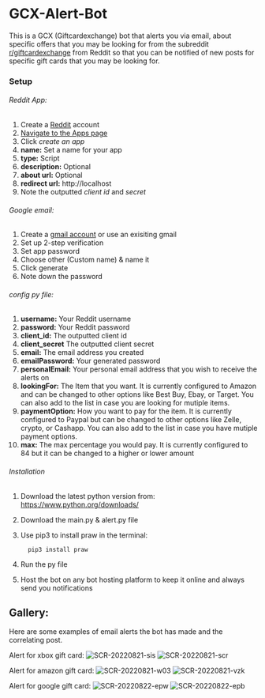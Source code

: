 # GCX-Alert-Bot
This is a GCX (Giftcardexchange) bot that alerts you via email, about specific offers that you may be looking for from the subreddit [r/giftcardexchange](https://www.reddit.com/r/giftcardexchange/new/) from Reddit so that you can be notified of new posts for specific gift cards that you may be looking for.

### Setup
###### Reddit App:
1. Create a [Reddit](https://www.reddit.com) account
2. [Navigate to the Apps page ](https://www.reddit.com/prefs/apps/)
3. Click *create an app*
4. **name:** Set a name for your app
5. **type:** Script
6. **description:** Optional
7. **about url:** Optional
8. **redirect url:** http://localhost
9. Note the outputted *client id* and *secret*

###### Google email:
1. Create a [gmail account](https://accounts.google.com/signup) or use an exisiting gmail
2. Set up 2-step verification
3. Set app password 
4. Choose other (Custom name) & name it
5. Click generate
6. Note down the password

###### config py file:
1. **username:** Your Reddit username
2. **password:** Your Reddit password
3. **client_id:** The outputted client id
4. **client_secret** The outputted client secret
5. **email:** The email address you created 
6. **emailPassword:** Your generated password
7. **personalEmail:** Your personal email address that you wish to receive the alerts on
8. **lookingFor:** The Item that you want. It is currently configured to Amazon and can be changed to other options like Best Buy, Ebay, or Target. You can also add to the list in case you are looking for mutiple items.
9. **paymentOption:** How you want to pay for the item. It is currently configured to Paypal but can be changed to other options like Zelle, crypto, or Cashapp. You can also add to the list in case you have mutiple payment options. 
10. **max:** The max percentage you would pay. It is currently configured to 84 but it can be changed to a higher or lower amount


######  Installation
1. Download the latest python version from: https://www.python.org/downloads/
2. Download the main.py & alert.py file
3. Use pip3 to install praw in the terminal:         
         
         pip3 install praw

4. Run the py file
5. Host the bot on any bot hosting platform to keep it online and always send you notifications

## Gallery:
Here are some examples of email alerts the bot has made and the correlating post.

Alert for xbox gift card:
![SCR-20220821-sis](https://user-images.githubusercontent.com/84158176/185818934-b3b3b697-026f-40c6-bfb4-8e453b93b867.png)
![SCR-20220821-scr](https://user-images.githubusercontent.com/84158176/185818935-93f42312-e879-4e02-a21b-413d5da82ee9.png)

Alert for amazon gift card:
![SCR-20220821-w03](https://user-images.githubusercontent.com/84158176/185830443-7ea6330a-0d4b-4f30-ba00-e203d9b81fa5.png)
![SCR-20220821-vzk](https://user-images.githubusercontent.com/84158176/185830444-e5726e63-ba1c-4b01-a2c4-0430d42ddf45.png)

Alert for google gift card:
![SCR-20220822-epw](https://user-images.githubusercontent.com/84158176/185948019-d0a79a58-7275-4259-ae1d-70ef85e8dd08.png)
![SCR-20220822-epb](https://user-images.githubusercontent.com/84158176/185948021-ac2af6d2-4fd2-4d98-8d81-99ee7831597e.png)

